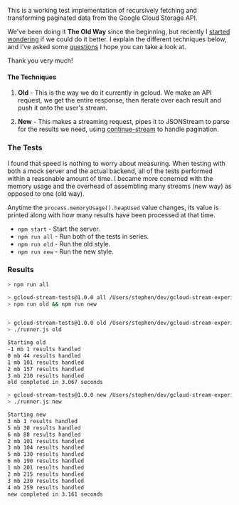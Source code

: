 This is a working test implementation of recursively fetching and transforming paginated data from the Google Cloud Storage API.

We've been doing it **The Old Way** since the beginning, but recently I [started wondering](https://github.com/GoogleCloudPlatform/gcloud-node/issues/802) if we could do it better. I explain the different techniques below, and I've asked some [questions](https://github.com/stephenplusplus/gcloud-streams-test/issues/1) I hope you can take a look at.

Thank you very much!

#### The Techniques
  1. **Old** - This is the way we do it currently in gcloud. We make an API request, we get the entire response, then iterate over each result and push it onto the user's stream.

  2. **New** - This makes a streaming request, pipes it to JSONStream to parse for the results we need, using [continue-stream](http://gitnpm.com/continue-stream) to handle pagination.

### The Tests
I found that speed is nothing to worry about measuring. When testing with both a mock server and the actual backend, all of the tests performed within a reasonable amount of time. I became more conerned with the memory usage and the overhead of assembling many streams (new way) as opposed to one (old way).

Anytime the `process.memoryUsage().heapUsed` value changes, its value is printed along with how many results have been processed at that time.

  - `npm start` - Start the server.
  - `npm run all` - Run both of the tests in series.
  - `npm run old` - Run the old style.
  - `npm run new` - Run the new style.

### Results
```sh
> npm run all

> gcloud-stream-tests@1.0.0 all /Users/stephen/dev/gcloud-stream-experiment
> npm run old && npm run new


> gcloud-stream-tests@1.0.0 old /Users/stephen/dev/gcloud-stream-experiment
> ./runner.js old

Starting old
-1 mb 1 results handled
0 mb 44 results handled
1 mb 101 results handled
2 mb 157 results handled
3 mb 230 results handled
old completed in 3.067 seconds

> gcloud-stream-tests@1.0.0 new /Users/stephen/dev/gcloud-stream-experiment
> ./runner.js new

Starting new
3 mb 1 results handled
5 mb 30 results handled
6 mb 88 results handled
2 mb 101 results handled
3 mb 104 results handled
5 mb 130 results handled
6 mb 190 results handled
1 mb 201 results handled
2 mb 215 results handled
3 mb 230 results handled
4 mb 259 results handled
new completed in 3.161 seconds
```
